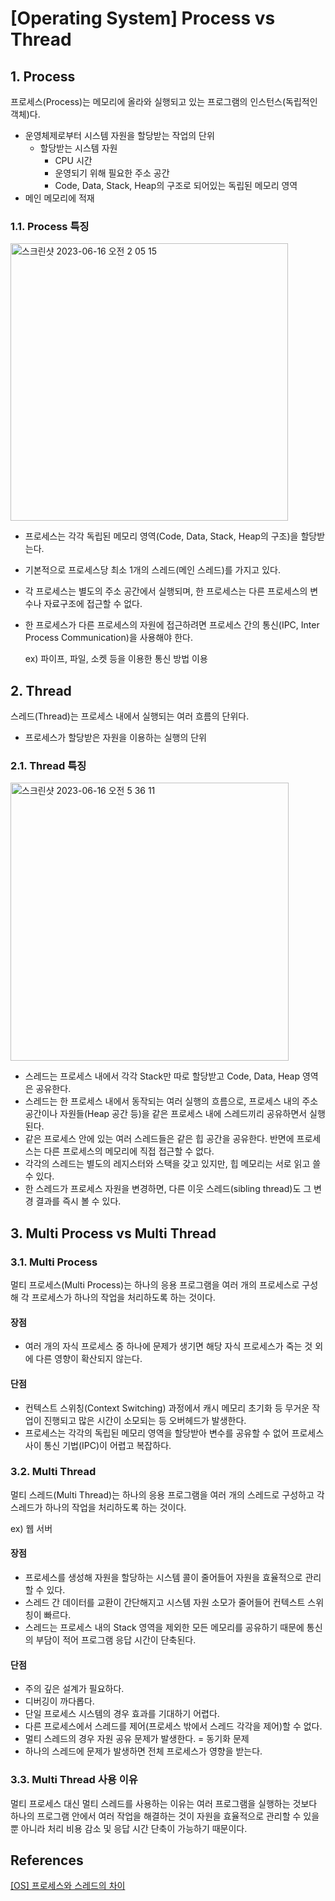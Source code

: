 # [Operating System] Process vs Thread

## 1. Process

프로세스(Process)는 메모리에 올라와 실행되고 있는 프로그램의 인스턴스(독립적인 객체)다.

- 운영체제로부터 시스템 자원을 할당받는 작업의 단위
    - 할당받는 시스템 자원
        - CPU 시간
        - 운영되기 위해 필요한 주소 공간
        - Code, Data, Stack, Heap의 구조로 되어있는 독립된 메모리 영역
- 메인 메모리에 적재

### 1.1. Process 특징

<img width="444" alt="스크린샷 2023-06-16 오전 2 05 15" src="https://github.com/SoftwareMaestro-Backend-Study/cs-study/assets/62989828/ec14b515-1a79-456e-a10f-51146438b1f3">

- 프로세스는 각각 독립된 메모리 영역(Code, Data, Stack, Heap의 구조)을 할당받는다.
- 기본적으로 프로세스당 최소 1개의 스레드(메인 스레드)를 가지고 있다.
- 각 프로세스는 별도의 주소 공간에서 실행되며, 한 프로세스는 다른 프로세스의 변수나 자료구조에 접근할 수 없다.
- 한 프로세스가 다른 프로세스의 자원에 접근하려면 프로세스 간의 통신(IPC, Inter Process Communication)을 사용해야 한다.

  ex) 파이프, 파일, 소켓 등을 이용한 통신 방법 이용

## 2. Thread

스레드(Thread)는 프로세스 내에서 실행되는 여러 흐름의 단위다.

- 프로세스가 할당받은 자원을 이용하는 실행의 단위

### 2.1. Thread 특징

<img width="445" alt="스크린샷 2023-06-16 오전 5 36 11" src="https://github.com/SoftwareMaestro-Backend-Study/cs-study/assets/62989828/a9ac8fb6-0963-47ff-b7bd-aa5f9797cfb8">

- 스레드는 프로세스 내에서 각각 Stack만 따로 할당받고 Code, Data, Heap 영역은 공유한다.
- 스레드는 한 프로세스 내에서 동작되는 여러 실행의 흐름으로, 프로세스 내의 주소 공간이나 자원들(Heap 공간 등)을 같은 프로세스 내에 스레드끼리 공유하면서 실행된다.
- 같은 프로세스 안에 있는 여러 스레드들은 같은 힙 공간을 공유한다. 반면에 프로세스는 다른 프로세스의 메모리에 직접 접근할 수 없다.
- 각각의 스레드는 별도의 레지스터와 스택을 갖고 있지만, 힙 메모리는 서로 읽고 쓸 수 있다.
- 한 스레드가 프로세스 자원을 변경하면, 다른 이웃 스레드(sibling thread)도 그 변경 결과를 즉시 볼 수 있다.

## 3. Multi Process vs Multi Thread

### 3.1. Multi Process

멀티 프로세스(Multi Process)는 하나의 응용 프로그램을 여러 개의 프로세스로 구성해 각 프로세스가 하나의 작업을 처리하도록 하는 것이다.

#### 장점

- 여러 개의 자식 프로세스 중 하나에 문제가 생기면 해당 자식 프로세스가 죽는 것 외에 다른 영향이 확산되지 않는다.

#### 단점

- 컨텍스트 스위칭(Context Switching) 과정에서 캐시 메모리 초기화 등 무거운 작업이 진행되고 많은 시간이 소모되는 등 오버헤드가 발생한다.
- 프로세스는 각각의 독립된 메모리 영역을 할당받아 변수를 공유할 수 없어 프로세스 사이 통신 기법(IPC)이 어렵고 복잡하다.

### 3.2. Multi Thread

멀티 스레드(Multi Thread)는 하나의 응용 프로그램을 여러 개의 스레드로 구성하고 각 스레드가 하나의 작업을 처리하도록 하는 것이다.

ex) 웹 서버

#### 장점

- 프로세스를 생성해 자원을 할당하는 시스템 콜이 줄어들어 자원을 효율적으로 관리할 수 있다.
- 스레드 간 데이터를 교환이 간단해지고 시스템 자원 소모가 줄어들어 컨텍스트 스위칭이 빠르다.
- 스레드는 프로세스 내의 Stack 영역을 제외한 모든 메모리를 공유하기 때문에 통신의 부담이 적어 프로그램 응답 시간이 단축된다.

#### 단점

- 주의 깊은 설계가 필요하다.
- 디버깅이 까다롭다.
- 단일 프로세스 시스템의 경우 효과를 기대하기 어렵다.
- 다른 프로세스에서 스레드를 제어(프로세스 밖에서 스레드 각각을 제어)할 수 없다.
- 멀티 스레드의 경우 자원 공유 문제가 발생한다. = 동기화 문제
- 하나의 스레드에 문제가 발생하면 전체 프로세스가 영향을 받는다.

### 3.3. Multi Thread 사용 이유

멀티 프로세스 대신 멀티 스레드를 사용하는 이유는 여러 프로그램을 실행하는 것보다 하나의 프로그램 안에서 여러 작업을 해결하는 것이 자원을 효율적으로 관리할 수 있을 뿐 아니라 처리 비용 감소 및 응답 시간 단축이 가능하기 때문이다.

## References

[[OS] 프로세스와 스레드의 차이](https://gmlwjd9405.github.io/2018/09/14/process-vs-thread.html)
